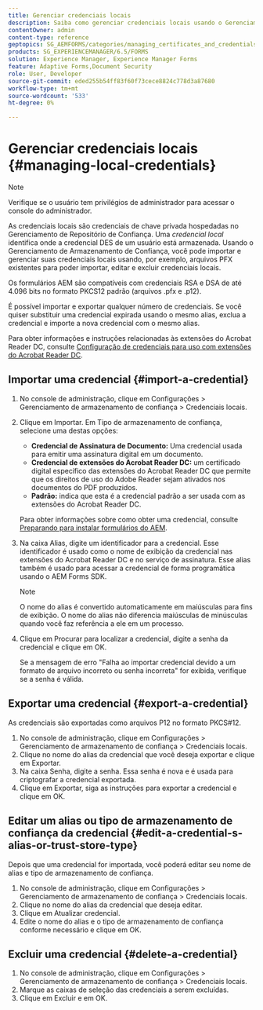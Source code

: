 ```yaml
---
title: Gerenciar credenciais locais
description: Saiba como gerenciar credenciais locais usando o Gerenciamento de armazenamento de confiança. Os formulários AEM são compatíveis com credenciais RSA e DSA no formulário PKCS12 padrão.
contentOwner: admin
content-type: reference
geptopics: SG_AEMFORMS/categories/managing_certificates_and_credentials
products: SG_EXPERIENCEMANAGER/6.5/FORMS
solution: Experience Manager, Experience Manager Forms
feature: Adaptive Forms,Document Security
role: User, Developer
source-git-commit: eded255b54ff83f60f73cece8824c778d3a87680
workflow-type: tm+mt
source-wordcount: '533'
ht-degree: 0%

---
```


# Gerenciar credenciais locais {#managing-local-credentials}

>[!NOTE]
> 
> Verifique se o usuário tem privilégios de administrador para acessar o console do administrador.

As credenciais locais são credenciais de chave privada hospedadas no Gerenciamento de Repositório de Confiança. Uma *credencial local* identifica onde a credencial DES de um usuário está armazenada. Usando o Gerenciamento de Armazenamento de Confiança, você pode importar e gerenciar suas credenciais locais usando, por exemplo, arquivos PFX existentes para poder importar, editar e excluir credenciais locais.

Os formulários AEM são compatíveis com credenciais RSA e DSA de até 4.096 bits no formato PKCS12 padrão (arquivos .pfx e .p12).

É possível importar e exportar qualquer número de credenciais. Se você quiser substituir uma credencial expirada usando o mesmo alias, exclua a credencial e importe a nova credencial com o mesmo alias.

Para obter informações e instruções relacionadas às extensões do Acrobat Reader DC, consulte [Configuração de credenciais para uso com extensões do Acrobat Reader DC](/help/forms/using/admin-help/configuring-credentials-acrobat-reader-dc.md#configuring-credentials-for-use-with-acrobat-reader-dc-extensions).

## Importar uma credencial {#import-a-credential}

1. No console de administração, clique em Configurações > Gerenciamento de armazenamento de confiança > Credenciais locais.
1. Clique em Importar. Em Tipo de armazenamento de confiança, selecione uma destas opções:

   * **Credencial de Assinatura de Documento:** Uma credencial usada para emitir uma assinatura digital em um documento.
   * **Credencial de extensões do Acrobat Reader DC:** um certificado digital específico das extensões do Acrobat Reader DC que permite que os direitos de uso do Adobe Reader sejam ativados nos documentos do PDF produzidos.
   * **Padrão:** indica que esta é a credencial padrão a ser usada com as extensões do Acrobat Reader DC.

   Para obter informações sobre como obter uma credencial, consulte [Preparando para instalar formulários do AEM](https://helpx.adobe.com/pdf/aem-forms/6-3/prepare-install-single-server.pdf).

1. Na caixa Alias, digite um identificador para a credencial. Esse identificador é usado como o nome de exibição da credencial nas extensões do Acrobat Reader DC e no serviço de assinatura. Esse alias também é usado para acessar a credencial de forma programática usando o AEM Forms SDK.

   >[!NOTE]
   >
   >O nome do alias é convertido automaticamente em maiúsculas para fins de exibição. O nome do alias não diferencia maiúsculas de minúsculas quando você faz referência a ele em um processo.

1. Clique em Procurar para localizar a credencial, digite a senha da credencial e clique em OK.

   Se a mensagem de erro &quot;Falha ao importar credencial devido a um formato de arquivo incorreto ou senha incorreta&quot; for exibida, verifique se a senha é válida.

## Exportar uma credencial {#export-a-credential}

As credenciais são exportadas como arquivos P12 no formato PKCS#12.

1. No console de administração, clique em Configurações > Gerenciamento de armazenamento de confiança > Credenciais locais.
1. Clique no nome do alias da credencial que você deseja exportar e clique em Exportar.
1. Na caixa Senha, digite a senha. Essa senha é nova e é usada para criptografar a credencial exportada.
1. Clique em Exportar, siga as instruções para exportar a credencial e clique em OK.

## Editar um alias ou tipo de armazenamento de confiança da credencial {#edit-a-credential-s-alias-or-trust-store-type}

Depois que uma credencial for importada, você poderá editar seu nome de alias e tipo de armazenamento de confiança.

1. No console de administração, clique em Configurações > Gerenciamento de armazenamento de confiança > Credenciais locais.
1. Clique no nome do alias da credencial que deseja editar.
1. Clique em Atualizar credencial.
1. Edite o nome do alias e o tipo de armazenamento de confiança conforme necessário e clique em OK.

## Excluir uma credencial {#delete-a-credential}

1. No console de administração, clique em Configurações > Gerenciamento de armazenamento de confiança > Credenciais locais.
1. Marque as caixas de seleção das credenciais a serem excluídas.
1. Clique em Excluir e em OK.
